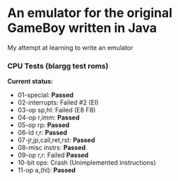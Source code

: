 # An emulator for the original GameBoy written in Java
My attempt at learning to write an emulator

### CPU Tests (blargg test roms)
__Current status:__
 - 01-special: __Passed__
 - 02-interrupts: Failed #2 (EI)
 - 03-op sp,hl: Failed (E8 F8)
 - 04-op r,imm: __Passed__
 - 05-op rp: __Passed__
 - 06-ld r,r: __Passed__
 - 07-jr,jp,call,ret,rst: __Passed__
 - 08-misc instrs: __Passed__
 - 09-op r,r: Failed __Passed__
 - 10-bit ops: Crash (Unimplemented instructions)
 - 11-op a,(hl): __Passed__